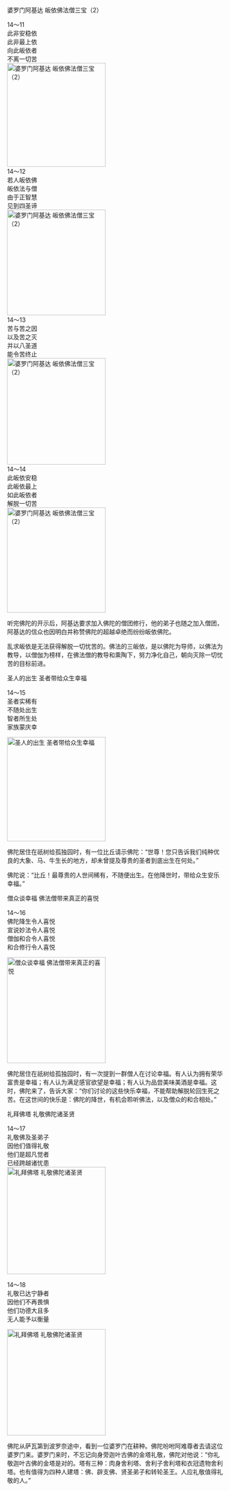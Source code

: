 婆罗门阿基达 皈依佛法僧三宝（2）

<div class="e2">
<div>
14～11<br>
 此非安稳依<br>
 此非最上依<br>
 向此皈依者<br>
 不离一切苦
</div>
<img src="images/fjj-61-1.jpg" width="230" height="242" alt="婆罗门阿基达 皈依佛法僧三宝（2）"/>
</div>

<div class="e2">
<div>
14～12<br>
 若人皈依佛<br>
 皈依法与僧<br>
 由于正智慧<br>
 见到四圣谛
</div>
<img src="images/fjj-61-2.jpg" width="230" height="246" alt="婆罗门阿基达 皈依佛法僧三宝（2）"/>
</div>

<div class="e2">
<div>
14～13<br>
 苦与苦之因<br>
 以及苦之灭<br>
 并以八圣道<br>
 能令苦终止
</div>
<img src="images/fjj-61-3.jpg" width="230" height="248" alt="婆罗门阿基达 皈依佛法僧三宝（2）"/>
</div>

<div class="e2">
<div>
14～14<br>
 此皈依安稳<br>
 此皈依最上<br>
 如此皈依者<br>
 解脱一切苦
</div>
<img src="images/fjj-61-4.jpg" width="230" height="245" alt="婆罗门阿基达 皈依佛法僧三宝（2）"/>
</div>

听完佛陀的开示后，阿基达要求加入佛陀的僧团修行，他的弟子也随之加入僧团，阿基达的信众也因明白并称赞佛陀的超越卓绝而纷纷皈依佛陀。

乱求皈依是无法获得解脱一切忧苦的。佛法的三皈依，是以佛陀为导师，以佛法为教导，以僧伽为榜样，在佛法僧的教导和熏陶下，努力净化自己，朝向灭除一切忧苦的目标前进。

圣人的出生 圣者带给众生幸福

<div class="e2">
<div>
 <p class="p13-5">14～15<br>
 圣者实稀有<br>
 不随处出生<br>
 智者所生处<br>
 家族蒙庆幸</p> 
</div>
<img src="images/fjj-61-5.jpg" width="230" height="243" alt="圣人的出生 圣者带给众生幸福"/>
</div>

佛陀居住在祇树给孤独园时，有一位比丘请示佛陀：“世尊！您只告诉我们纯种优良的大象、马、牛生长的地方，却未曾提及尊贵的圣者到底出生在何处。”

佛陀说：“比丘！最尊贵的人世间稀有，不随便出生。在他降世时，带给众生安乐幸福。”

僧众谈幸福 佛法僧带来真正的喜悦

<div class="e2">
<div>
 <p class="p13-5">14～16<br>
 佛陀降生令人喜悦<br>
 宣说妙法令人喜悦<br>
 僧伽和合令人喜悦<br>
 和合修行令人喜悦</p> 
</div>
<img src="images/fjj-61-6.jpg" width="230" height="247" alt="僧众谈幸福 佛法僧带来真正的喜悦"/>
</div>

佛陀居住在祇树给孤独园时，有一次提到一群僧人在讨论幸福。有人认为拥有荣华富贵是幸福；有人认为满足感官欲望是幸福；有人认为品尝美味美酒是幸福。这时，佛陀来了，告诉大家：“你们讨论的这些快乐幸福，不能帮助解脱轮回生死之苦。在这世间的快乐是：佛陀的降世，有机会聆听佛法，以及僧众的和合相处。”

礼拜佛塔 礼敬佛陀诸圣贤

<div class="e2">
<div>
14～17<br>
 礼敬佛及圣弟子<br>
 因他们值得礼敬<br>
 他们是超凡觉者<br>
 已经跨越诸忧患
</div>
<img src="images/fjj-61-7.jpg" width="230" height="250" alt="礼拜佛塔 礼敬佛陀诸圣贤"/>
</div>

<div class="e2">
<div>
 <p class="p13-5">14～18<br>
 礼敬已达宁静者<br>
 因他们不再畏惧<br>
 他们功德大且多<br>
 无人能予以衡量</p> 
</div>
<img src="images/fjj-61-8.jpg" width="230" height="248" alt="礼拜佛塔 礼敬佛陀诸圣贤"/>
</div>

佛陀从萨瓦第到波罗奈途中，看到一位婆罗门在耕种。佛陀吩咐阿难尊者去请这位婆罗门来。婆罗门来时，不忘记向身旁迦叶古佛的金塔礼敬，佛陀对他说：“你礼敬迦叶古佛的金塔是对的。塔有三种：肉身舍利塔、舍利子舍利塔和衣冠遗物舍利塔。也有值得为四种人建塔：佛、辟支佛、贤圣弟子和转轮圣王。人应礼敬值得礼敬的人。”
